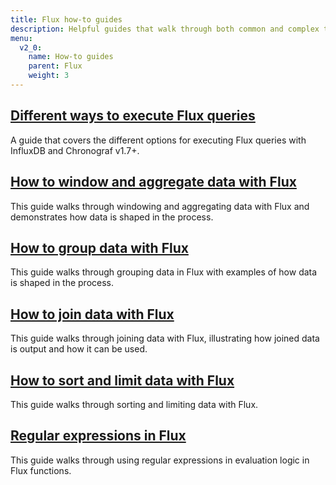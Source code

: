 ```yaml
---
title: Flux how-to guides
description: Helpful guides that walk through both common and complex tasks and use cases for Flux.
menu:
  v2_0:
    name: How-to guides
    parent: Flux
    weight: 3
---
```


## [Different ways to execute Flux queries](/v2.0/query-data/flux/guides/execute-queries)
A guide that covers the different options for executing Flux queries with InfluxDB and Chronograf v1.7+.

## [How to window and aggregate data with Flux](/v2.0/query-data/flux/guides/window-aggregate)
This guide walks through windowing and aggregating data with Flux and demonstrates
how data is shaped in the process.

## [How to group data with Flux](/v2.0/query-data/flux/guides/group-data)
This guide walks through grouping data in Flux with examples of how data is shaped in the process.

## [How to join data with Flux](/v2.0/query-data/flux/guides/join)
This guide walks through joining data with Flux, illustrating how joined data is output and how it can be used.

## [How to sort and limit data with Flux](/v2.0/query-data/flux/guides/sort-limit)
This guide walks through sorting and limiting data with Flux.

## [Regular expressions in Flux](/v2.0/query-data/flux/guides/regular-expressions)
This guide walks through using regular expressions in evaluation logic in Flux functions.
